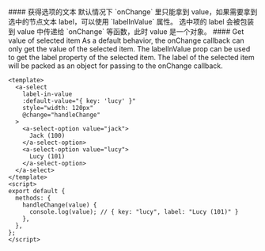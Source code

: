 <cn>
#### 获得选项的文本
默认情况下 `onChange` 里只能拿到 value，如果需要拿到选中的节点文本 label，可以使用 `labelInValue` 属性。
选中项的 label 会被包装到 value 中传递给 `onChange` 等函数，此时 value 是一个对象。
</cn>

<us>
#### Get value of selected item
As a default behavior, the onChange callback can only get the value of the selected item. The labelInValue prop can be used to get the label property of the selected item.
The label of the selected item will be packed as an object for passing to the onChange callback.
</us>

```vue
<template>
  <a-select
    label-in-value
    :default-value="{ key: 'lucy' }"
    style="width: 120px"
    @change="handleChange"
  >
    <a-select-option value="jack">
      Jack (100)
    </a-select-option>
    <a-select-option value="lucy">
      Lucy (101)
    </a-select-option>
  </a-select>
</template>
<script>
export default {
  methods: {
    handleChange(value) {
      console.log(value); // { key: "lucy", label: "Lucy (101)" }
    },
  },
};
</script>
```
